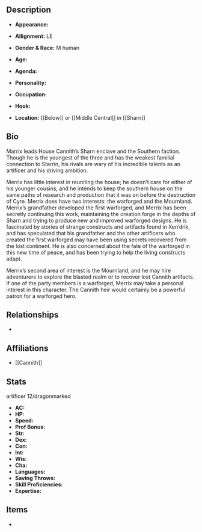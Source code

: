 ## Description
- **Appearance:** 

- **Allignment:** LE

- **Gender & Race:** M human

- **Age:** 

- **Agenda:** 

- **Personality:** 

- **Occupation:** 

- **Hook:** 

- **Location:** [[Below]] or [[Middle Central]] in [[Sharn]]

## Bio
Marrix leads House Cannith’s Sharn enclave and the Southern faction. Though he is the youngest of the three and has the weakest familial connection to Starrin, his rivals are wary of his incredible talents as an artificer and his driving ambition.

Merrix has little interest in reuniting the house; he doesn’t care for either of his younger cousins, and he intends to keep the southern house on the same paths of research and production that it was on before the destruction of Cyre. Merrix does have two interests: the warforged and the Mournland. Merrix’s grandfather developed the first warforged, and Merrix has been secretly continuing this work, maintaining the creation forge in the depths of Sharn and trying to produce new and improved warforged designs. He is fascinated by stories of strange constructs and artifacts found in Xen’drik, and has speculated that his grandfather and the other artificers who created the first warforged may have been using secrets recovered from the lost continent. He is also concerned about the fate of the warforged in this new time of peace, and has been trying to help the living constructs adapt.

Merrix’s second area of interest is the Mournland, and he may hire adventurers to explore the blasted realm or to recover lost Cannith artifacts. If one of the party members is a warforged, Merrix may take a personal interest in this character. The Cannith heir would certainly be a powerful patron for a warforged hero.

## Relationships
- 

## Affiliations
- [[Cannith]]

## Stats
artificer 12/dragonmarked
- **AC:** 
- **HP:** 
- **Speed:** 
- **Prof Bonus:** 
- **Str:** 
- **Dex:** 
- **Con:** 
- **Int:** 
- **Wis:** 
- **Cha:** 
- **Languages:** 
- **Saving Throws:** 
- **Skill Proficiencies:** 
- **Expertise:** 


## Items
- 
